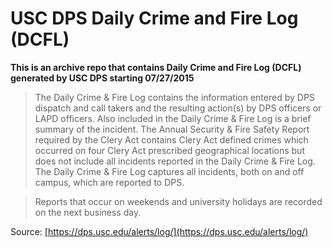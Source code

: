 # USC DPS Daily Crime and Fire Log (DCFL)
**This is an archive repo that contains Daily Crime and Fire Log (DCFL) generated by USC DPS starting 07/27/2015**

> The Daily Crime & Fire Log contains the information entered by DPS dispatch and call takers and the resulting action(s) by DPS officers or LAPD officers. Also included in the Daily Crime & Fire Log is a brief summary of the incident. The Annual Security & Fire Safety Report required by the Clery Act contains Clery Act defined crimes which occurred on four Clery Act prescribed geographical locations but does not include all incidents reported in the Daily Crime & Fire Log. The Daily Crime & Fire Log captures all incidents, both on and off campus, which are reported to DPS.

> Reports that occur on weekends and university holidays are recorded on the next business day.

Source: [https://dps.usc.edu/alerts/log/](https://dps.usc.edu/alerts/log/)
